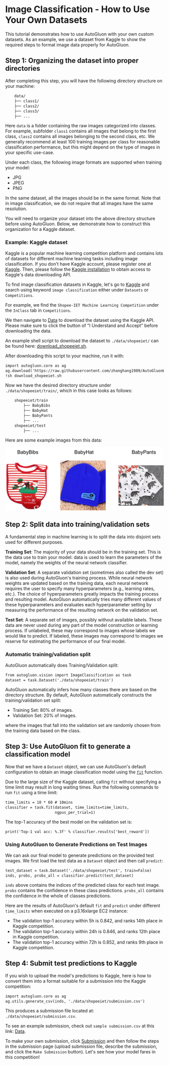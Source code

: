 # Image Classification - How to Use Your Own Datasets

This tutorial demonstrates how to use AutoGluon with your own custom datasets.
As an example, we use a dataset from Kaggle to show the required steps to format image data properly for AutoGluon.

## Step 1: Organizing the dataset into proper directories

After completing this step, you will have the following directory structure on your machine:

```
    data/
    ├── class1/
    ├── class2/
    ├── class3/
    ├── ...
```

Here `data` is a folder containing the raw images categorized into classes. For example, subfolder `class1` contains all images that belong to the first class, `class2` contains all images belonging to the second class, etc. 
We generally recommend at least 100 training images per class for reasonable classification performance, but this might depend on the type of images in your specific use-case.

Under each class, the following image formats are supported when training your model:

- JPG
- JPEG
- PNG

In the same dataset, all the images should be in the same format. Note that in image classification, we do not require that all images have the same resolution.

You will need to organize your dataset into the above directory structure before using AutoGluon.
Below, we demonstrate how to construct this organization for a Kaggle dataset.

### Example: Kaggle dataset

Kaggle is a popular machine learning competition platform and contains lots of
datasets for different machine learning tasks including image classification.
If you don't have Kaggle account, please register one at [Kaggle](https://www.kaggle.com/). 
Then, please follow the [Kaggle installation](https://github.com/Kaggle/kaggle-api/) to obtain access to Kaggle's data downloading API.

To find image classification datasets in Kaggle, let's go to [Kaggle](https://www.kaggle.com/) 
and search using keyword `image classification` either under `Datasets` or `Competitions`.

For example, we find the `Shopee-IET Machine Learning Competition` under the `InClass` tab in `Competitions`.

We then navigate to [Data](https://www.kaggle.com/c/shopee-iet-machine-learning-competition/data) to download the dataset using the Kaggle API.
Please make sure to click the button of "I Understand and Accept" before downloading the data.

An example shell script to download the dataset to `./data/shopeeiet/` can be found here: [download_shopeeiet.sh](https://github.com/zhanghang1989/AutoGluonWebdata/blob/master/docs/tutorial/download_shopeeiet.sh?raw=True).

After downloading this script to your machine, run it with:

```
import autogluon.core as ag
ag.download('https://raw.githubusercontent.com/zhanghang1989/AutoGluonWebdata/master/docs/tutorial/download_shopeeiet.sh')
!sh download_shopeeiet.sh
```

Now we have the desired directory structure under `./data/shopeeiet/train/`, which in this case looks as follows:

```
    shopeeiet/train
        ├── BabyBibs
        ├── BabyHat
        ├── BabyPants
        ├── ...
    shopeeiet/test
        ├── ...
```

Here are some example images from this data:

![](../../img/shopeeiet_example.png)


## Step 2: Split data into training/validation sets

A fundamental step in machine learning is to split the data into disjoint sets used for different purposes.

**Training Set**: The majority of your data should be in the training set.
This is the data use to train your model:
data is used to learn the parameters of the model,
namely the weights of the neural network classifier.

**Validation Set**: A separate validation set (sometimes also called the dev set)
is also used during AutoGluon's training process. While neural network weights are updated based on the training data, 
each neural network requires the user to specify many hyperparameters (e.g., learning rates, etc.). The choice of hyperparameters greatly impacts the training process and resulting model.  AutoGluon automatically tries many different values of these hyperparameters and evaluates each hyperparameter setting by measuring the performance of the resulting network on the validation set.

**Test Set**: A separate set of images, possibly without available labels. These data are never used during any part of the model construction or learning process. If unlabeled, these may correspond to images whose labels we would like to predict. If labeled, these images may correspond to images we reserve for estimating the performance of our final model.

### Automatic training/validation split

AutoGluon automatically does Training/Validation split:

```
from autogluon.vision import ImageClassification as task
dataset = task.Dataset('./data/shopeeiet/train')
```

AutoGluon automatically infers how many classes there are based on the directory structure. 
By default, AutoGluon automatically constructs the training/validation set split:

- Training Set: 80% of images.
- Validation Set: 20% of images.

where the images that fall into the validation set are randomly chosen from the training data based on the class.

## Step 3: Use AutoGluon fit to generate a classification model

Now that we have a `Dataset` object, we can use AutoGluon's default configuration to obtain an image classification model using the [`fit`](/api/autogluon.task.html#autogluon.task.ImageClassification.fit) function.

Due to the large size of the Kaggle dataset,
calling `fit` without specifying a time limit may result in long waiting times.
Run the following commands to run `fit` using a time limit:

```
time_limits = 10 * 60 # 10mins
classifier = task.fit(dataset, time_limits=time_limits,
                      ngpus_per_trial=1)
```

The top-1 accuracy of the best model on the validation set is:

```
print('Top-1 val acc: %.3f' % classifier.results['best_reward'])
```

###  Using AutoGluon to Generate Predictions on Test Images 

We can ask our final model to generate predictions on the provided test images.
We first load the test data as a `Dataset` object and then call `predict`:

```
test_dataset = task.Dataset('./data/shopeeiet/test', train=False)
inds, probs, probs_all = classifier.predict(test_dataset)
```

`inds` above contains the indices of the predicted class for each test image. `probs` contains the confidence in these class predictions. `probs_all` contains the confidence in the whole of classes predictions.


Here are the results of AutoGluon's default `fit` and `predict` under different `time_limits` when executed on a p3.16xlarge EC2 instance:

- The validation top-1 accuracy within 5h is 0.842, and ranks 14th place in Kaggle competition.
- The validation top-1 accuracy within 24h is 0.846, and ranks 12th place in Kaggle competition.
- The validation top-1 accuracy within 72h is 0.852, and ranks 9th place in Kaggle competition.


## Step 4: Submit test predictions to Kaggle

If you wish to upload the model's predictions to Kaggle, here is how to convert them into a format suitable for a submission into the Kaggle competition:

```
import autogluon.core as ag
ag.utils.generate_csv(inds, './data/shopeeiet/submission.csv')
```

This produces a submission file located at: `./data/shopeeiet/submission.csv`.

To see an example submission, check out `sample submission.csv` at this link: [Data](https://www.kaggle.com/c/shopee-iet-machine-learning-competition/data).

To make your own submission, click [Submission](https://www.kaggle.com/c/shopee-iet-machine-learning-competition/submit)
and then follow the steps in the submission page (upload submission file, describe the submission,
and click the `Make Submission` button). Let's see how your model fares in this competition!
